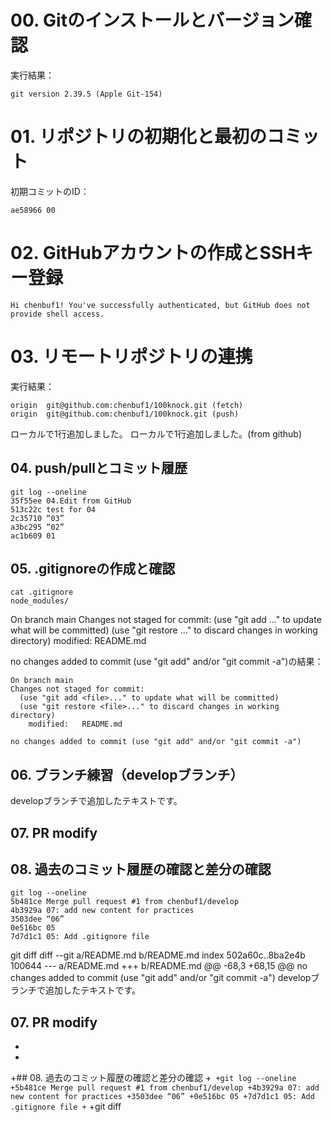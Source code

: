 # 00. Gitのインストールとバージョン確認

実行結果：
```
git version 2.39.5 (Apple Git-154)
```

# 01. リポジトリの初期化と最初のコミット

初期コミットのID：
```
ae58966 00
```

# 02. GitHubアカウントの作成とSSHキー登録
```
Hi chenbuf1! You've successfully authenticated, but GitHub does not provide shell access.
```


# 03. リモートリポジトリの連携

実行結果：
```
origin  git@github.com:chenbuf1/100knock.git (fetch)
origin  git@github.com:chenbuf1/100knock.git (push)
```

ローカルで1行追加しました。
ローカルで1行追加しました。(from github)


## 04. push/pullとコミット履歴
```
git log --oneline
35f55ee 04.Edit from GitHub
513c22c test for 04
2c35710 “03”
a3bc295 “02”
ac1b609 01
```


## 05. .gitignoreの作成と確認
```
cat .gitignore
node_modules/
```
On branch main
Changes not staged for commit:
  (use "git add <file>..." to update what will be committed)
  (use "git restore <file>..." to discard changes in working directory)
	modified:   README.md

no changes added to commit (use "git add" and/or "git commit -a")の結果：
```
On branch main
Changes not staged for commit:
  (use "git add <file>..." to update what will be committed)
  (use "git restore <file>..." to discard changes in working directory)
	modified:   README.md

no changes added to commit (use "git add" and/or "git commit -a")
```


## 06. ブランチ練習（developブランチ）
developブランチで追加したテキストです。

## 07. PR modify


## 08. 過去のコミット履歴の確認と差分の確認
```
git log --oneline
5b481ce Merge pull request #1 from chenbuf1/develop
4b3929a 07: add new content for practices
3503dee “06”
0e516bc 05
7d7d1c1 05: Add .gitignore file
```
git diff
diff --git a/README.md b/README.md
index 502a60c..8ba2e4b 100644
--- a/README.md
+++ b/README.md
@@ -68,3 +68,15 @@ no changes added to commit (use "git add" and/or "git commit -a")
 developブランチで追加したテキストです。
 
 ## 07. PR modify
+
+
+## 08. 過去のコミット履歴の確認と差分の確認
+```
+git log --oneline
+5b481ce Merge pull request #1 from chenbuf1/develop
+4b3929a 07: add new content for practices
+3503dee “06”
+0e516bc 05
+7d7d1c1 05: Add .gitignore file
+```
+git diff
```
